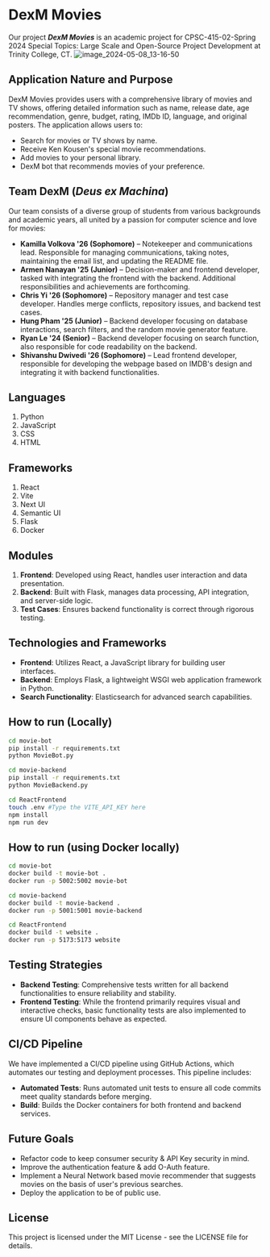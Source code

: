
# DexM Movies

Our project _**DexM Movies**_ is an academic project for CPSC-415-02-Spring 2024 Special Topics: Large Scale and Open-Source Project Development at Trinity College, CT.
![image_2024-05-08_13-16-50](https://github.com/mhsr21/DexM-Movies/assets/144258787/e336c0d5-e04a-4f56-b99e-db374a56a07c)
## Application Nature and Purpose

DexM Movies provides users with a comprehensive library of movies and TV shows, offering detailed information such as name, release date, age recommendation, genre, budget, rating, IMDb ID, language, and original posters. The application allows users to:

- Search for movies or TV shows by name.
- Receive Ken Kousen's special movie recommendations.
- Add movies to your personal library.
- DexM bot that recommends movies of your preference.

## Team DexM (_Deus ex Machina_)

Our team consists of a diverse group of students from various backgrounds and academic years, all united by a passion for computer science and love for movies:

- **Kamilla Volkova '26 (Sophomore)** – Notekeeper and communications lead. Responsible for managing communications, taking notes, maintaining the email list, and updating the README file.
- **Armen Nanayan '25 (Junior)** – Decision-maker and frontend developer, tasked with integrating the frontend with the backend. Additional responsibilities and achievements are forthcoming.
- **Chris Yi '26 (Sophomore)** – Repository manager and test case developer. Handles merge conflicts, repository issues, and backend test cases.
- **Hung Pham '25 (Junior)** – Backend developer focusing on database interactions, search filters, and the random movie generator feature.
- **Ryan Le '24 (Senior)** – Backend developer focusing on search function, also responsible for code readability on the backend.
- **Shivanshu Dwivedi '26 (Sophomore)** – Lead frontend developer, responsible for developing the webpage based on IMDB's design and integrating it with backend functionalities.

## Languages

1. Python
2. JavaScript
3. CSS
4. HTML

## Frameworks

1. React
2. Vite
3. Next UI
4. Semantic UI
5. Flask
6. Docker

## Modules

1. **Frontend**: Developed using React, handles user interaction and data presentation.
2. **Backend**: Built with Flask, manages data processing, API integration, and server-side logic.
3. **Test Cases**: Ensures backend functionality is correct through rigorous testing.

## Technologies and Frameworks

- **Frontend**: Utilizes React, a JavaScript library for building user interfaces.
- **Backend**: Employs Flask, a lightweight WSGI web application framework in Python.
- **Search Functionality**: Elasticsearch for advanced search capabilities.

## How to run (Locally)

```bash
cd movie-bot
pip install -r requirements.txt
python MovieBot.py
```

```bash
cd movie-backend
pip install -r requirements.txt
python MovieBackend.py
```

```bash
cd ReactFrontend
touch .env #Type the VITE_API_KEY here
npm install
npm run dev
```
## How to run (using Docker locally)
```bash
cd movie-bot
docker build -t movie-bot .
docker run -p 5002:5002 movie-bot
```

```bash
cd movie-backend
docker build -t movie-backend .
docker run -p 5001:5001 movie-backend
```

```bash
cd ReactFrontend
docker build -t website .
docker run -p 5173:5173 website
```

## Testing Strategies

- **Backend Testing**: Comprehensive tests written for all backend functionalities to ensure reliability and stability.
- **Frontend Testing**: While the frontend primarily requires visual and interactive checks, basic functionality tests are also implemented to ensure UI components behave as expected.


## CI/CD Pipeline

We have implemented a CI/CD pipeline using GitHub Actions, which automates our testing and deployment processes. This pipeline includes:

- **Automated Tests**: Runs automated unit tests to ensure all code commits meet quality standards before merging.
- **Build**: Builds the Docker containers for both frontend and backend services.

## Future Goals
- Refactor code to keep consumer security & API Key security in mind.
- Improve the authentication feature & add O-Auth feature.
- Implement a Neural Network based movie recommender that suggests movies on the basis of user's previous searches.
- Deploy the application to be of public use.

## License

This project is licensed under the MIT License - see the LICENSE file for details.
